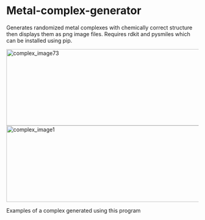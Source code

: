 # Metal-complex-generator
Generates randomized metal complexes with chemically correct structure then displays them as png image files.
Requires rdkit and pysmiles which can be installed using pip. 

<img width="600" height="200" alt="complex_image73" src="https://github.com/user-attachments/assets/0428349a-8bcd-4504-9861-8e651a26a518" />
<img width="600" height="200" alt="complex_image1" src="https://github.com/user-attachments/assets/084d923b-1505-450d-9aba-f4219a3fe73a" />

Examples of a complex generated using this program
